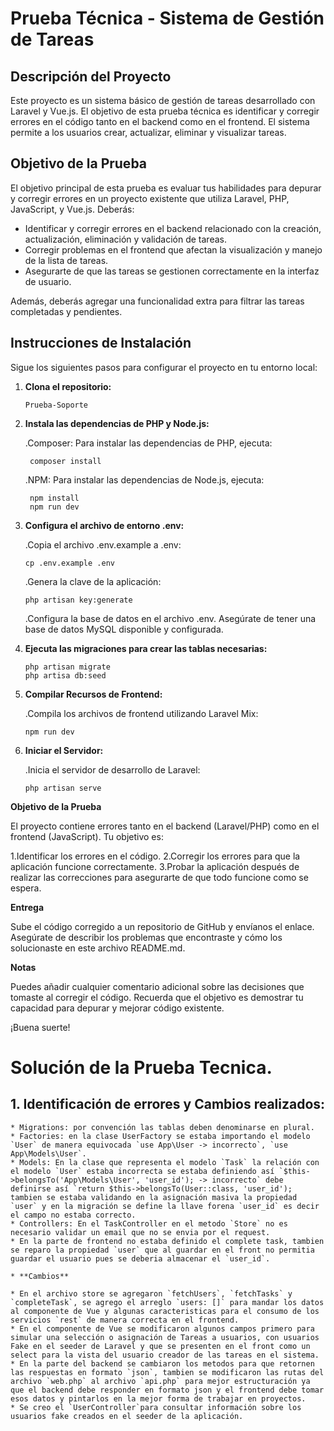 # Prueba Técnica - Sistema de Gestión de Tareas

## Descripción del Proyecto

Este proyecto es un sistema básico de gestión de tareas desarrollado con Laravel y Vue.js. El objetivo de esta prueba técnica es identificar y corregir errores en el código tanto en el backend como en el frontend. El sistema permite a los usuarios crear, actualizar, eliminar y visualizar tareas.

## Objetivo de la Prueba

El objetivo principal de esta prueba es evaluar tus habilidades para depurar y corregir errores en un proyecto existente que utiliza Laravel, PHP, JavaScript, y Vue.js. Deberás:

- Identificar y corregir errores en el backend relacionado con la creación, actualización, eliminación y validación de tareas.
- Corregir problemas en el frontend que afectan la visualización y manejo de la lista de tareas.
- Asegurarte de que las tareas se gestionen correctamente en la interfaz de usuario.

Además, deberás agregar una funcionalidad extra para filtrar las tareas completadas y pendientes.

## Instrucciones de Instalación

Sigue los siguientes pasos para configurar el proyecto en tu entorno local:


1. **Clona el repositorio:**

       Prueba-Soporte
   
2. **Instala las dependencias de PHP y Node.js:**

   .Composer: Para instalar las dependencias de PHP, ejecuta:
   
        composer install

   .NPM: Para instalar las dependencias de Node.js, ejecuta:

        npm install
        npm run dev

3. **Configura el archivo de entorno .env:**

   .Copia el archivo .env.example a .env:

       cp .env.example .env
   
   .Genera la clave de la aplicación:

       php artisan key:generate
   
   .Configura la base de datos en el archivo .env. Asegúrate de tener una base de datos MySQL disponible y configurada.
   
4. **Ejecuta las migraciones para crear las tablas necesarias:**

       php artisan migrate
       php artisa db:seed

5. **Compilar Recursos de Frontend:**

   .Compila los archivos de frontend utilizando Laravel Mix:

       npm run dev

6. **Iniciar el Servidor:**

   .Inicia el servidor de desarrollo de Laravel:

       php artisan serve

       
**Objetivo de la Prueba**

El proyecto contiene errores tanto en el backend (Laravel/PHP) como en el frontend (JavaScript). Tu objetivo es:

 1.Identificar los errores en el código.
 2.Corregir los errores para que la aplicación funcione correctamente.
 3.Probar la aplicación después de realizar las correcciones para asegurarte de que todo funcione como se espera.
 
**Entrega**

Sube el código corregido a un repositorio de GitHub y envíanos el enlace. Asegúrate de describir los problemas que encontraste y cómo los solucionaste en este archivo README.md.

**Notas**

Puedes añadir cualquier comentario adicional sobre las decisiones que tomaste al corregir el código.
Recuerda que el objetivo es demostrar tu capacidad para depurar y mejorar código existente.

¡Buena suerte!
   

# Solución de la Prueba Tecnica.

## 1. **Identificación de errores y Cambios realizados**:

    * Migrations: por convención las tablas deben denominarse en plural.
    * Factories: en la clase UserFactory se estaba importando el modelo `User` de manera equivocada `use App\User -> incorrecto`, `use App\Models\User`.
    * Models: En la clase que representa el modelo `Task` la relación con el modelo `User` estaba incorrecta se estaba definiendo así `$this->belongsTo('App\Models\User', 'user_id'); -> incorrecto` debe definirse así `return $this->belongsTo(User::class, 'user_id'); tambien se estaba validando en la asignación masiva la propiedad `user` y en la migración se define la llave forena `user_id` es decir el campo no estaba correcto.
    * Controllers: En el TaskController en el metodo `Store` no es necesario validar un email que no se envia por el request.
    * En la parte de frontend no estaba definido el complete task, tambien se reparo la propiedad `user` que al guardar en el front no permitia guardar el usuario pues se deberia almacenar el `user_id`.

    * **Cambios**

    * En el archivo store se agregaron `fetchUsers`, `fetchTasks` y `completeTask`, se agrego el arreglo `users: []` para mandar los datos al componente de Vue y algunas caracteristicas para el consumo de los servicios `rest` de manera correcta en el frontend.
    * En el componente de Vue se modificaron algunos campos primero para simular una selección o asignación de Tareas a usuarios, con usuarios Fake en el seeder de Laravel y que se presenten en el front como un select para la vista del usuario creador de las tareas en el sistema.
    * En la parte del backend se cambiaron los metodos para que retornen las respuestas en formato `json`, tambien se modificaron las rutas del archivo `web.php` al archivo `api.php` para mejor estructuración ya que el backend debe responder en formato json y el frontend debe tomar esos datos y pintarlos en la mejor forma de trabajar en proyectos.
    * Se creo el `UserController`para consultar información sobre los usuarios fake creados en el seeder de la aplicación.